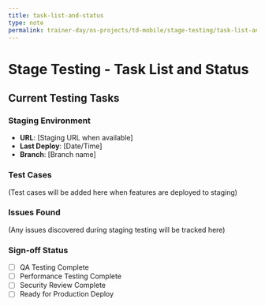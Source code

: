 ```yaml
---
title: task-list-and-status
type: note
permalink: trainer-day/os-projects/td-mobile/stage-testing/task-list-and-status
---
```


# Stage Testing - Task List and Status

## Current Testing Tasks

### Staging Environment
- **URL**: [Staging URL when available]
- **Last Deploy**: [Date/Time]
- **Branch**: [Branch name]

### Test Cases
(Test cases will be added here when features are deployed to staging)

### Issues Found
(Any issues discovered during staging testing will be tracked here)

### Sign-off Status
- [ ] QA Testing Complete
- [ ] Performance Testing Complete  
- [ ] Security Review Complete
- [ ] Ready for Production Deploy